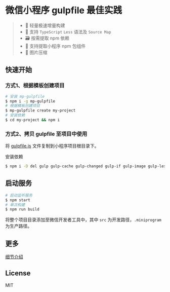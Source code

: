 # 微信小程序 gulpfile 最佳实践

> - 🚀 轻量极速增量构建
> - 🧰 支持 `TypeScript` `Less` 语法及 `Source Map`
> - 🗃 按需提取 npm 依赖
> - 🎡 支持提取小程序 npm 包组件
> - 🌁 图片压缩

## 快速开始

### 方式1、根据模板创建项目

```bash
# 安装 mp-gulpfile
$ npm i -g mp-gulpfile
# 根据模板创建项目
$ mp-gulpfile create my-project
# 安装依赖
$ cd my-project && npm i
```

### 方式2、拷贝 gulpfile 至项目中使用

将 [gulpfile.js](./gulpfile.js) 文件复制到小程序项目根目录下。

安装依赖

```bash
$ npm i -D del gulp gulp-cache gulp-changed gulp-if gulp-image gulp-less gulp-mp-npm gulp-rename gulp-sourcemaps gulp-typescript jsonfile miniprogram-api-typings typescript
```

## 启动服务

```bash
# 启动监听服务
$ npm start
# 单次构建
$ npm run build
```

将整个项目目录添加至微信开发者工具中，其中 `src` 为开发路径，`.miniprogram` 为生产路径。

## 更多

[细节介绍](Introduction.md)

## License

MIT